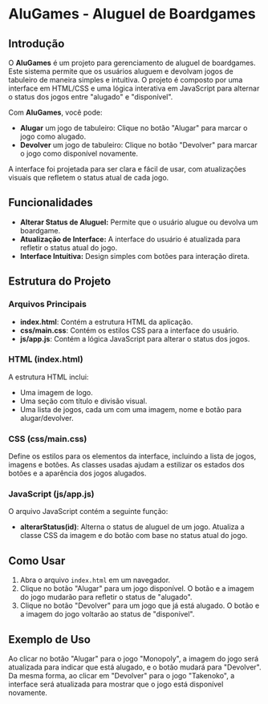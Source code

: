 # AluGames - Aluguel de Boardgames

## Introdução

O **AluGames** é um projeto para gerenciamento de aluguel de boardgames. Este sistema permite que os usuários aluguem e devolvam jogos de tabuleiro de maneira simples e intuitiva. O projeto é composto por uma interface em HTML/CSS e uma lógica interativa em JavaScript para alternar o status dos jogos entre "alugado" e "disponível".

Com **AluGames**, você pode:
- **Alugar** um jogo de tabuleiro: Clique no botão "Alugar" para marcar o jogo como alugado.
- **Devolver** um jogo de tabuleiro: Clique no botão "Devolver" para marcar o jogo como disponível novamente.

A interface foi projetada para ser clara e fácil de usar, com atualizações visuais que refletem o status atual de cada jogo.

## Funcionalidades

- **Alterar Status de Aluguel:** Permite que o usuário alugue ou devolva um boardgame.
- **Atualização de Interface:** A interface do usuário é atualizada para refletir o status atual do jogo.
- **Interface Intuitiva:** Design simples com botões para interação direta.

## Estrutura do Projeto

### Arquivos Principais

- **index.html**: Contém a estrutura HTML da aplicação.
- **css/main.css**: Contém os estilos CSS para a interface do usuário.
- **js/app.js**: Contém a lógica JavaScript para alterar o status dos jogos.

### HTML (index.html)

A estrutura HTML inclui:
- Uma imagem de logo.
- Uma seção com título e divisão visual.
- Uma lista de jogos, cada um com uma imagem, nome e botão para alugar/devolver.

### CSS (css/main.css)

Define os estilos para os elementos da interface, incluindo a lista de jogos, imagens e botões. As classes usadas ajudam a estilizar os estados dos botões e a aparência dos jogos alugados.

### JavaScript (js/app.js)

O arquivo JavaScript contém a seguinte função:
- **alterarStatus(id)**: Alterna o status de aluguel de um jogo. Atualiza a classe CSS da imagem e do botão com base no status atual do jogo.

## Como Usar

1. Abra o arquivo `index.html` em um navegador.
2. Clique no botão "Alugar" para um jogo disponível. O botão e a imagem do jogo mudarão para refletir o status de "alugado".
3. Clique no botão "Devolver" para um jogo que já está alugado. O botão e a imagem do jogo voltarão ao status de "disponível".

## Exemplo de Uso

Ao clicar no botão "Alugar" para o jogo "Monopoly", a imagem do jogo será atualizada para indicar que está alugado, e o botão mudará para "Devolver". Da mesma forma, ao clicar em "Devolver" para o jogo "Takenoko", a interface será atualizada para mostrar que o jogo está disponível novamente.
